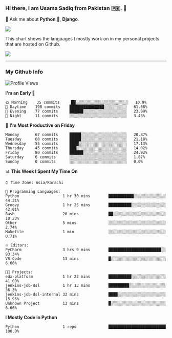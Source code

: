 ### Hi there, I am Usama Sadiq from Pakistan 🇵🇰. 👋

💬 Ask me about **Python** 🐍, **Django**. <!-- , Testing, Docker, Jenkins Automation, -->

<!--  
🗣 I love to talk about
  - Automating day-to-day stuff using Python
  - **Urdu Literature** 📚, **Anime** 💻, **Manga** 📜, **Light Novels** 📜, **Comics** 📱.  
-->

<img align="center" src="https://github-readme-stats.vercel.app/api?username=UsamaSadiq&custom_title=My Stats&show_icons=true&theme=dark&count_private=true&include_all_commits=true" />

This chart shows the languages I mostly work on in my personal projects that are hosted on Github.

<img align="center" src="https://github-readme-stats.vercel.app/api/top-langs/?username=UsamaSadiq&langs_count=10&layout=compact" />

--- 
### My Github Info
<!--START_SECTION:waka-->
![Profile Views](http://img.shields.io/badge/Profile%20Views-0-blue)

**I'm an Early 🐤** 

```text
🌞 Morning    35 commits     ██░░░░░░░░░░░░░░░░░░░░░░░   10.9% 
🌆 Daytime    198 commits    ███████████████░░░░░░░░░░   61.68% 
🌃 Evening    77 commits     ██████░░░░░░░░░░░░░░░░░░░   23.99% 
🌙 Night      11 commits     ░░░░░░░░░░░░░░░░░░░░░░░░░   3.43%

```
📅 **I'm Most Productive on Friday** 

```text
Monday       67 commits     █████░░░░░░░░░░░░░░░░░░░░   20.87% 
Tuesday      68 commits     █████░░░░░░░░░░░░░░░░░░░░   21.18% 
Wednesday    55 commits     ████░░░░░░░░░░░░░░░░░░░░░   17.13% 
Thursday     45 commits     ███░░░░░░░░░░░░░░░░░░░░░░   14.02% 
Friday       80 commits     ██████░░░░░░░░░░░░░░░░░░░   24.92% 
Saturday     6 commits      ░░░░░░░░░░░░░░░░░░░░░░░░░   1.87% 
Sunday       0 commits      ░░░░░░░░░░░░░░░░░░░░░░░░░   0.0%

```


📊 **This Week I Spent My Time On** 

```text
⌚︎ Time Zone: Asia/Karachi

💬 Programming Languages: 
Python                   1 hr 30 mins        ███████████░░░░░░░░░░░░░░   44.31% 
Groovy                   1 hr 25 mins        ██████████░░░░░░░░░░░░░░░   42.01% 
Bash                     20 mins             ██░░░░░░░░░░░░░░░░░░░░░░░   10.23% 
Other                    5 mins              ░░░░░░░░░░░░░░░░░░░░░░░░░   2.74% 
Makefile                 1 min               ░░░░░░░░░░░░░░░░░░░░░░░░░   0.71%

🔥 Editors: 
PyCharm                  3 hrs 9 mins        ███████████████████████░░   93.34% 
VS Code                  13 mins             █░░░░░░░░░░░░░░░░░░░░░░░░   6.66%

🐱‍💻 Projects: 
edx-platform             1 hr 23 mins        ██████████░░░░░░░░░░░░░░░   41.09% 
jenkins-job-dsl          1 hr 13 mins        █████████░░░░░░░░░░░░░░░░   36.3% 
jenkins-job-dsl-internal 32 mins             ████░░░░░░░░░░░░░░░░░░░░░   15.95% 
Unknown Project          13 mins             █░░░░░░░░░░░░░░░░░░░░░░░░   6.66%

```

**I Mostly Code in Python** 

```text
Python                   1 repo              █████████████████████████   100.0%

```



<!--END_SECTION:waka-->
<!--
**UsamaSadiq/UsamaSadiq** is a ✨ _special_ ✨ repository because its `README.md` (this file) appears on your GitHub profile.

Here are some ideas to get you started:

- 🔭 I’m currently working on ...
- 🌱 I’m currently learning ...
- 👯 I’m looking to collaborate on ...
- 🤔 I’m looking for help with ...
- 📫 How to reach me: ...
- 😄 Pronouns: ...
- ⚡ Fun fact: ...
-->
